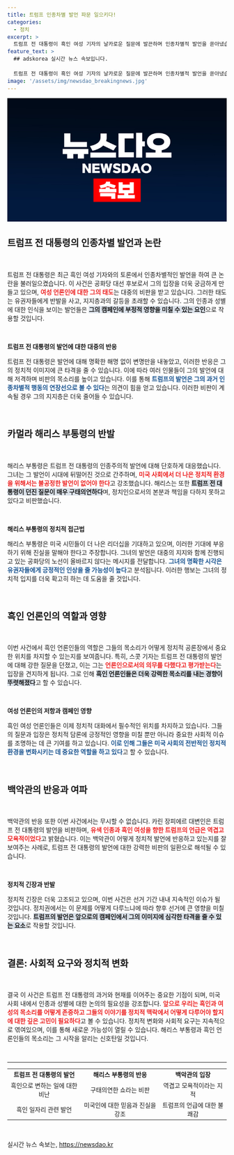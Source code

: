 ```yaml
---
title: 트럼프 인종차별 발언 파문 일으키다!
categories:
  - 정치
excerpt: >
  트럼프 전 대통령이 흑인 여성 기자의 날카로운 질문에 발끈하며 인종차별적 발언을 쏟아냈습니다. 민주당의 카멀라 해리스 부통령에 대한 공격이 이어지는 가운데, 그의 언행이 분열과 무례함을 드러내는 구태의연한 쇼로 비판받고 있습니다.
feature_text: >
  ## adskorea 실시간 뉴스 속보입니다.

  트럼프 전 대통령이 흑인 여성 기자의 날카로운 질문에 발끈하며 인종차별적 발언을 쏟아냈습니다. 민주당의 카멀라 해리스 부통령에 대한 공격이 이어지는 가운데, 그의 언행이 분열과 무례함을 드러내는 구태의연한 쇼로 비판받고 있습니다.
image: '/assets/img/newsdao_breakingnews.jpg'
---
```


<p><img src="/assets/img/newsdao_breakingnews.jpg" alt="adskorea 속보" /></p>

<h2 data-ke-size="size26">트럼프 전 대통령의 인종차별 발언과 논란</h2>

<p data-ke-size="size16">&nbsp;</p>

<p>트럼프 전 대통령은 최근 흑인 여성 기자와의 토론에서 인종차별적인 발언을 하여 큰 논란을 불러일으켰습니다. 이 사건은 공화당 대선 후보로서 그의 입장을 더욱 궁금하게 만들고 있으며, <b><span style="color: #ee2323;">여성 언론인에 대한 그의 태도</span></b>는 대중의 비판을 받고 있습니다. 그러한 태도는 유권자들에게 반발을 사고, 지지층과의 갈등을 초래할 수 있습니다. 그의 인종과 성별에 대한 인식을 보이는 발언들은 <b><span style="background-color: #21538527;">그의 캠페인에 부정적 영향을 미칠 수 있는 요인</span></b>으로 작용할 것입니다.</p>

<p data-ke-size="size16">&nbsp;</p>

<p><b>트럼프 전 대통령의 발언에 대한 대중의 반응</b></p>

<p>트럼프 전 대통령은 발언에 대해 명확한 해명 없이 변명만을 내놓았고, 이러한 반응은 그의 정치적 이미지에 큰 타격을 줄 수 있습니다. 이에 따라 여러 인물들이 그의 발언에 대해 저격하며 비판의 목소리를 높이고 있습니다. 이를 통해 <b><span style="color: #1a5490;">트럼프의 발언은 그의 과거 인종차별적 행동의 연장선으로 볼 수 있다</span></b>는 의견이 힘을 얻고 있습니다. 이러한 비판이 계속될 경우 그의 지지층은 더욱 줄어들 수 있습니다.</p>

<p data-ke-size="size16">&nbsp;</p>

<h2 data-ke-size="size26">카멀라 해리스 부통령의 반발</h2>

<p data-ke-size="size16">&nbsp;</p>

<p>해리스 부통령은 트럼프 전 대통령의 인종주의적 발언에 대해 단호하게 대응했습니다. 그녀는 그 발언이 시대에 뒤떨어진 것으로 간주하며, <b><span style="color: #ee2323;">미국 사회에서 더 나은 정치적 환경을 위해서는 불공정한 발언이 없어야 한다</span></b>고 강조했습니다. 해리스는 또한 <b><span style="background-color: #21538527;">트럼프 전 대통령이 던진 질문이 매우 구태의연하다</span></b>며, 정치인으로서의 본분과 책임을 다하지 못하고 있다고 비판했습니다.</p>

<p data-ke-size="size16">&nbsp;</p>

<p><b>해리스 부통령의 정치적 접근법</b></p>

<p>해리스 부통령은 미국 시민들이 더 나은 리더십을 기대하고 있으며, 이러한 기대에 부응하기 위해 진실을 말해야 한다고 주장합니다. 그녀의 발언은 대중의 지지와 함께 진행되고 있는 공화당의 노선이 올바르지 않다는 메시지를 전달합니다. <b><span style="color: #1a5490;">그녀의 명확한 시각은 유권자들에게 긍정적인 인상을 줄 가능성이 높다</span></b>고 분석됩니다. 이러한 행보는 그녀의 정치적 입지를 더욱 확고히 하는 데 도움을 줄 것입니다.</p>

<p data-ke-size="size16">&nbsp;</p>

<h2 data-ke-size="size26">흑인 언론인의 역할과 영향</h2>

<p data-ke-size="size16">&nbsp;</p>

<p>이번 사건에서 흑인 언론인들의 역할은 그들의 목소리가 어떻게 정치적 공론장에서 중요한 위치를 차지할 수 있는지를 보여줍니다. 특히, 스콧 기자는 트럼프 전 대통령의 발언에 대해 강한 질문을 던졌고, 이는 그는 <b><span style="color: #ee2323;">언론인으로서의 의무를 다했다고 평가받는다</span></b>는 입장을 견지하게 됩니다. 그로 인해 <b><span style="background-color: #21538527;">흑인 언론인들은 더욱 강력한 목소리를 내는 경향이 뚜렷해졌다</span></b>고 할 수 있습니다. </p>

<p data-ke-size="size16">&nbsp;</p>

<p><b>여성 언론인의 저항과 캠페인 영향</b></p>

<p>흑인 여성 언론인들은 이제 정치적 대화에서 필수적인 위치를 차지하고 있습니다. 그들의 질문과 입장은 정치적 담론에 긍정적인 영향을 미칠 뿐만 아니라 중요한 사회적 이슈를 조명하는 데 큰 기여를 하고 있습니다. <b><span style="color: #1a5490;">이로 인해 그들은 미국 사회의 전반적인 정치적 환경을 변화시키는 데 중요한 역할을 하고 있다</span></b>고 할 수 있습니다.</p>

<p data-ke-size="size16">&nbsp;</p>

<h2 data-ke-size="size26">백악관의 반응과 여파</h2>

<p data-ke-size="size16">&nbsp;</p>

<p>백악관의 반응 또한 이번 사건에서는 무시할 수 없습니다. 카린 장피에르 대변인은 트럼프 전 대통령의 발언을 비판하며, <b><span style="color: #ee2323;">유색 인종과 흑인 여성을 향한 트럼프의 언급은 역겹고 모욕적이었다</span></b>고 밝혔습니다. 이는 백악관이 어떻게 정치적 발언에 반응하고 있는지를 잘 보여주는 사례로, 트럼프 전 대통령의 발언에 대한 강력한 비판의 일환으로 해석될 수 있습니다. </p>

<p data-ke-size="size16">&nbsp;</p>

<p><b>정치적 긴장과 반발</b></p>

<p>정치적 긴장은 더욱 고조되고 있으며, 이번 사건은 선거 기간 내내 지속적인 이슈가 될 것입니다. 정치권에서는 이 문제를 어떻게 다루느냐에 따라 향후 선거에 큰 영향을 미칠 것입니다. <b><span style="background-color: #21538527;">트럼프의 발언은 앞으로의 캠페인에서 그의 이미지에 심각한 타격을 줄 수 있는 요소</span></b>로 작용할 것입니다.</p>

<p data-ke-size="size16">&nbsp;</p>

<h2 data-ke-size="size26">결론: 사회적 요구와 정치적 변화</h2>

<p data-ke-size="size16">&nbsp;</p>

<p>결국 이 사건은 트럼프 전 대통령의 과거와 현재를 이어주는 중요한 기점이 되며, 미국 사회 내에서 인종과 성별에 대한 논의의 필요성을 강조합니다. <b><span style="color: #ee2323;">앞으로 우리는 흑인과 여성의 목소리를 어떻게 존중하고 그들의 이야기를 정치적 맥락에서 어떻게 다루어야 할지에 대한 깊은 고민이 필요하다</span></b>고 볼 수 있습니다. 정치적 변화와 사회적 요구는 지속적으로 엮여있으며, 이를 통해 새로운 가능성이 열릴 수 있습니다. 해리스 부통령과 흑인 언론인들의 목소리는 그 시작을 알리는 신호탄일 것입니다.</p>

<p data-ke-size="size16">&nbsp;</p> 

<hr>

<table style="width: 100%; border-collapse: collapse;">
<tr>
<td style="text-align: center; height: 17px;"><b>트럼프 전 대통령의 발언</b></td>
<td style="text-align: center; height: 17px;"><b>해리스 부통령의 반응</b></td>
<td style="text-align: center; height: 17px;"><b>백악관의 입장</b></td>
</tr>
<tr>
<td style="text-align: center; height: 17px;">흑인으로 변하는 일에 대한 비난</td>
<td style="text-align: center; height: 17px;">구태의연한 쇼라는 비판</td>
<td style="text-align: center; height: 17px;">역겹고 모욕적이라는 지적</td>
</tr>
<tr>
<td style="text-align: center; height: 17px;">흑인 일자리 관련 발언</td>
<td style="text-align: center; height: 17px;">미국인에 대한 믿음과 진실을 강조</td>
<td style="text-align: center; height: 17px;">트럼프의 언급에 대한 불쾌감</td>
</tr>
</table>

<p data-ke-size="size16">&nbsp;</p>
실시간 뉴스 속보는, <a href="https://newsdao.kr" rel="dofollow">https://newsdao.kr</a>


